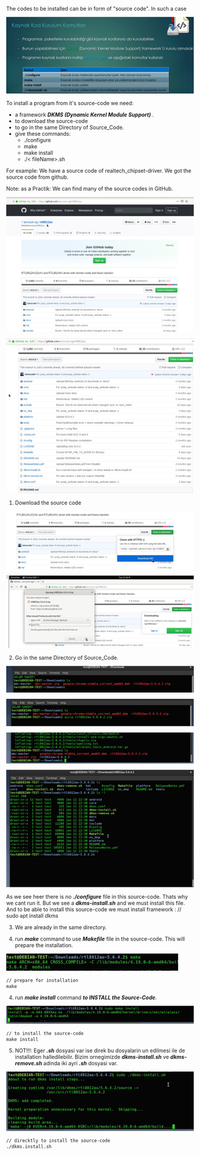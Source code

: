The codes to be installed can be in form of "source code". In such a case 

![source_instal](../Images/source_instal.png)

To install a program from it's source-code we need:
 - a framework ***DKMS (Dynamic Kernel Module Support)*** .
 - to download the source-code
 - to go in the same Directory of Source_Code. 
 - give these commands:
   + ./configure    
   + make                 
   + make install
   + ./< fileName>.sh

For example: We have a source code of realtech_chipset-driver. We got the source code from github. 

Note: as a  Practik: We can find many of the source codes in GitHub. 

![source_instal1](../Images/source_instal1.png)

![source_instal2](../Images/source_instal2.png)

1. Download the source code 

![source_instal3](../Images/source_instal3.png)

![source_instal4](../Images/source_instal4.png)

2. Go in the same Directory of Source_Code. 

![source_instal5](../Images/source_instal5.png)

![source_instal6](../Images/source_instal6.png)

![source_instal7](../Images/source_instal7.png)

![source_instal8](../Images/source_instal8.png)

As we see heer there is no ***./configure*** file in this source-code. Thats why we cant run it. 
But we see a ***dkms-install.sh*** and we must install this file. 
And to be able to install this source-code we must install framework :
    // 
    sudo apt install dkms

3. We are already in the same directory. 

4. run ***make*** command to use ***Makefile*** file in the source-code. This will prepare the installation. 

![source_instal9](../Images/source_instal9.png)

    // prepare for installation
    make

4. run ***make install*** command ***to INSTALL the Source-Code***. 

![source_instal10](../Images/source_instal10.png)

    // to install the source-code
    make install

5. NOT!!!: Eger ***.sh*** dosyasi var ise direk bu dosyalarin un edilmesi ile de installation halledilebilir. Bizim ornegimizde ***dkms-install.sh*** ve ***dkms-remove.sh*** adinda iki ayri ***.sh*** dosyasi var. 

![source_instal11](../Images/source_instal11.png)

    // direcktly to install the source-code
    ./dkms.install.sh